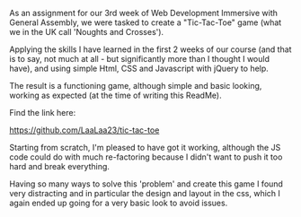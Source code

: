 As an assignment for our 3rd week of Web Development Immersive with General Assembly, we were tasked to create a "Tic-Tac-Toe" game (what we in the UK call 'Noughts and Crosses').

 Applying the skills I have learned in the first 2 weeks of our course (and that is to say, not much at all - but significantly more than I thought I would have), and using simple Html, CSS and Javascript with jQuery to help.

The result is a functioning game, although simple and basic looking, working as expected (at the time of writing this ReadMe).

Find the link here:

https://github.com/LaaLaa23/tic-tac-toe

Starting from scratch, I'm pleased to have got it working, although the JS code could do with much re-factoring because I didn't want to push it too hard and break everything.

Having so many ways to solve this 'problem' and create this game I found very distracting and in particular the design and layout in the css, which I again ended up going for a very basic look to avoid issues.
